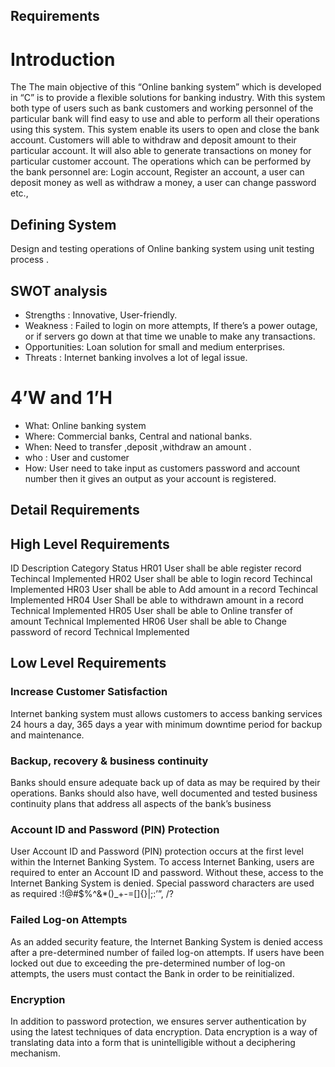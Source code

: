  ## Requirements
# Introduction
The The main objective of this “Online banking system” which is developed in “C” is to provide a flexible solutions for banking industry. With this system both type of users such as bank customers and working personnel of the particular bank will find easy to use and able to perform all their operations using this system. This system enable its users to open and close the bank account. Customers will able to withdraw and deposit amount to their particular account. It will also able to generate transactions on money for particular customer account.
The operations which can be performed by the bank personnel are: 
Login account, Register an account, a user can deposit money as well as withdraw a money, a user can change password etc.,
## Defining System 
Design and testing operations of Online banking system using unit testing  process .
## SWOT analysis
* Strengths    :      Innovative, User-friendly.
* Weakness     :      Failed to login on more attempts, If there’s a power outage, or if servers go down at that time we unable to make any transactions.
* Opportunities:      Loan solution for small and medium enterprises.
* Threats      :      Internet banking involves a lot of legal issue.
# 4’W and 1’H
*  What:    Online banking system
* Where:    Commercial banks, Central and national banks.
*  When:    Need to transfer ,deposit ,withdraw an amount .
*  who :    User and customer
*   How:    User need to take input as customers password and account number then it gives  an output as your account is registered.
## Detail Requirements
## High Level Requirements
ID	   Description	                                              Category	   Status
HR01	 User shall be able register record	                      Techincal	 Implemented
HR02	 User shall be able to login record	                      Techincal 	Implemented
HR03	 User shall be able to Add amount in a record	            Techincal	 Implemented
HR04	 User Shall be able to withdrawn amount in a record	     	Technical	 Implemented
HR05	 User shall be able to Online transfer of amount          Technical	 Implemented
HR06	 User shall be able to Change password of record          Technical  Implemented

## Low Level Requirements
### Increase Customer Satisfaction
 Internet banking system must allows customers to access banking services 24 hours a day, 365 days a year with minimum downtime period for backup and maintenance.
### Backup, recovery & business continuity
 Banks should ensure adequate back up of data as may be required by their operations. Banks should also have, well documented and tested business continuity plans that address all aspects of the bank’s business 
### Account ID and Password (PIN) Protection 
User Account ID and Password (PIN) protection occurs at the first level within the Internet Banking System. To access Internet Banking, users are required to enter an Account ID and password. Without these, access to the Internet Banking System is denied. Special password characters are used as required :!@#$%^&*()_+-=[]{}|\;:’”, /?
### Failed Log-on Attempts 
As an added security feature, the Internet Banking System is denied access after a pre-determined number of failed log-on attempts. If users have been locked out due to exceeding the pre-determined number of log-on attempts, the users must contact the Bank in order to be reinitialized. 
### Encryption 
In addition to password protection, we ensures server authentication by using the latest techniques of data encryption. Data encryption is a way of translating data into a form that is unintelligible without a deciphering mechanism.
                                          


